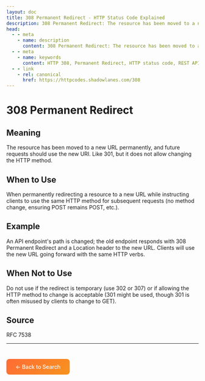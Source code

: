 ```yaml
---
layout: doc
title: 308 Permanent Redirect - HTTP Status Code Explained
description: 308 Permanent Redirect: The resource has been moved to a new URL permanently, and future requests should use the new URI. Like 301, but it does not allow changing t...
head:
  - - meta
    - name: description
      content: 308 Permanent Redirect: The resource has been moved to a new URL permanently, and future requests should use the new URI. Like 301, but it does not allow changing t...
  - - meta
    - name: keywords
      content: HTTP 308, Permanent Redirect, HTTP status code, REST API, web development
  - - link
    - rel: canonical
      href: https://httpcodes.shadowlanes.com/308
---
```


<script setup>
const structuredData = {
  "@context": "https://schema.org",
  "@type": "TechArticle",
  "headline": "308 Permanent Redirect - HTTP Status Code",
  "description": "The resource has been moved to a new URL permanently, and future requests should use the new URI. Like 301, but it does not allow changing the HTTP method.",
  "url": "https://httpcodes.shadowlanes.com/308",
  "keywords": "HTTP 308, Permanent Redirect, HTTP status code",
  "articleBody": "The resource has been moved to a new URL permanently, and future requests should use the new URI. Like 301, but it does not allow changing the HTTP method. When permanently redirecting a resource to a new URL while instructing clients to use the same HTTP method for subsequent requests (no method change, ensuring POST remains POST, etc.).",
  "publisher": {
    "@type": "Organization",
    "name": "HTTP Codes Explainer"
  }
}
</script>

<script type="application/ld+json" v-html="JSON.stringify(structuredData)"></script>

# 308 Permanent Redirect

## Meaning

The resource has been moved to a new URL permanently, and future requests should use the new URI. Like 301, but it does not allow changing the HTTP method.

## When to Use

When permanently redirecting a resource to a new URL while instructing clients to use the same HTTP method for subsequent requests (no method change, ensuring POST remains POST, etc.).

## Example

An API endpoint's path is changed; the old endpoint responds with 308 Permanent Redirect and a Location header to the new URL. Clients will use the new URL going forward with the same HTTP verbs.

## When Not to Use

Do not use if the redirect is temporary (use 302 or 307) or if allowing the HTTP method to change is acceptable (301 might be used, though 301 is often misused by clients to change to GET).

## Source

RFC 7538

---

<div style="margin-top: 40px;">
  <a href="/" style="display: inline-block; padding: 12px 24px; background: linear-gradient(135deg, #ff6b35, #f7931e); color: white; text-decoration: none; border-radius: 8px; font-weight: 500;">← Back to Search</a>
</div>
